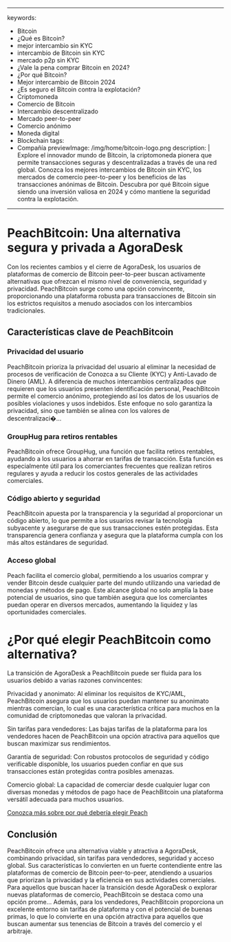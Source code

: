 
---
keywords:
  - Bitcoin
  - ¿Qué es Bitcoin?
  - mejor intercambio sin KYC
  - intercambio de Bitcoin sin KYC
  - mercado p2p sin KYC
  - ¿Vale la pena comprar Bitcoin en 2024?
  - ¿Por qué Bitcoin?
  - Mejor intercambio de Bitcoin 2024
  - ¿Es seguro el Bitcoin contra la explotación?
  - Criptomoneda
  - Comercio de Bitcoin
  - Intercambio descentralizado
  - Mercado peer-to-peer
  - Comercio anónimo
  - Moneda digital
  - Blockchain
tags:
  - Compañía
previewImage: /img/home/bitcoin-logo.png
description: |
  Explore el innovador mundo de Bitcoin, la criptomoneda pionera que permite transacciones seguras y descentralizadas a través de una red global. Conozca los mejores intercambios de Bitcoin sin KYC, los mercados de comercio peer-to-peer y los beneficios de las transacciones anónimas de Bitcoin. Descubra por qué Bitcoin sigue siendo una inversión valiosa en 2024 y cómo mantiene la seguridad contra la explotación.
---

# PeachBitcoin: Una alternativa segura y privada a AgoraDesk

Con los recientes cambios y el cierre de AgoraDesk, los usuarios de plataformas de comercio de Bitcoin peer-to-peer buscan activamente alternativas que ofrezcan el mismo nivel de conveniencia, seguridad y privacidad. PeachBitcoin surge como una opción convincente, proporcionando una plataforma robusta para transacciones de Bitcoin sin los estrictos requisitos a menudo asociados con los intercambios tradicionales.

## Características clave de PeachBitcoin

### Privacidad del usuario 

PeachBitcoin prioriza la privacidad del usuario al eliminar la necesidad de procesos de verificación de Conozca a su Cliente (KYC) y Anti-Lavado de Dinero (AML). A diferencia de muchos intercambios centralizados que requieren que los usuarios presenten identificación personal, PeachBitcoin permite el comercio anónimo, protegiendo así los datos de los usuarios de posibles violaciones y usos indebidos. Este enfoque no solo garantiza la privacidad, sino que también se alinea con los valores de descentralizaci�...

### GroupHug para retiros rentables

PeachBitcoin ofrece GroupHug, una función que facilita retiros rentables, ayudando a los usuarios a ahorrar en tarifas de transacción. Esta función es especialmente útil para los comerciantes frecuentes que realizan retiros regulares y ayuda a reducir los costos generales de las actividades comerciales.

### Código abierto y seguridad

PeachBitcoin apuesta por la transparencia y la seguridad al proporcionar un código abierto, lo que permite a los usuarios revisar la tecnología subyacente y asegurarse de que sus transacciones estén protegidas. Esta transparencia genera confianza y asegura que la plataforma cumpla con los más altos estándares de seguridad.

### Acceso global

Peach facilita el comercio global, permitiendo a los usuarios comprar y vender Bitcoin desde cualquier parte del mundo utilizando una variedad de monedas y métodos de pago. Este alcance global no solo amplía la base potencial de usuarios, sino que también asegura que los comerciantes puedan operar en diversos mercados, aumentando la liquidez y las oportunidades comerciales.

# ¿Por qué elegir PeachBitcoin como alternativa?

La transición de AgoraDesk a PeachBitcoin puede ser fluida para los usuarios debido a varias razones convincentes:

Privacidad y anonimato: Al eliminar los requisitos de KYC/AML, PeachBitcoin asegura que los usuarios puedan mantener su anonimato mientras comercian, lo cual es una característica crítica para muchos en la comunidad de criptomonedas que valoran la privacidad.

Sin tarifas para vendedores: Las bajas tarifas de la plataforma para los vendedores hacen de PeachBitcoin una opción atractiva para aquellos que buscan maximizar sus rendimientos.

Garantía de seguridad: Con robustos protocolos de seguridad y código verificable disponible, los usuarios pueden confiar en que sus transacciones están protegidas contra posibles amenazas.

Comercio global: La capacidad de comerciar desde cualquier lugar con diversas monedas y métodos de pago hace de PeachBitcoin una plataforma versátil adecuada para muchos usuarios.

[Conozca más sobre por qué debería elegir Peach](https://peachbitcoin.com/blog/Why-Choose-Peach/)

## Conclusión

PeachBitcoin ofrece una alternativa viable y atractiva a AgoraDesk, combinando privacidad, sin tarifas para vendedores, seguridad y acceso global. Sus características lo convierten en un fuerte contendiente entre las plataformas de comercio de Bitcoin peer-to-peer, atendiendo a usuarios que priorizan la privacidad y la eficiencia en sus actividades comerciales. Para aquellos que buscan hacer la transición desde AgoraDesk o explorar nuevas plataformas de comercio, PeachBitcoin se destaca como una opción prome...
Además, para los vendedores, PeachBitcoin proporciona un excelente entorno sin tarifas de plataforma y con el potencial de buenas primas, lo que lo convierte en una opción atractiva para aquellos que buscan aumentar sus tenencias de Bitcoin a través del comercio y el arbitraje.
